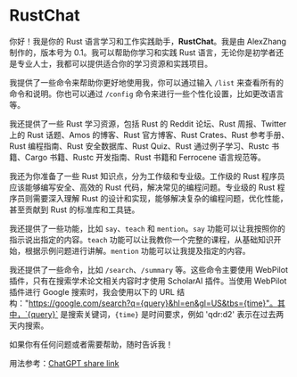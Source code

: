 # RustChat 

你好！我是你的 Rust 语言学习和工作实践助手，**RustChat**。我是由 AlexZhang 制作的，版本号为 0.1。我可以帮助你学习和实践 Rust 语言，无论你是初学者还是专业人士，我都可以提供适合你的学习资源和实践项目。

我提供了一些命令来帮助你更好地使用我，你可以通过输入 `/list` 来查看所有的命令和说明。你也可以通过 `/config` 命令来进行一些个性化设置，比如更改语言等。

我还提供了一些 Rust 学习资源，包括 Rust 的 Reddit 论坛、Rust 周报、Twitter 上的 Rust 话题、Amos 的博客、Rust 官方博客、Rust Crates、Rust 参考手册、Rust 编程指南、Rust 安全数据库、Rust Quiz、Rust 通过例子学习、Rustc 书籍、Cargo 书籍、Rustc 开发指南、Rust 书籍和 Ferrocene 语言规范等。

我还为你准备了一些 Rust 知识点，分为工作级和专业级。工作级的 Rust 程序员应该能够编写安全、高效的 Rust 代码，解决常见的编程问题。专业级的 Rust 程序员则需要深入理解 Rust 的设计和实现，能够解决复杂的编程问题，优化性能，甚至贡献到 Rust 的标准库和工具链。

我还提供了一些功能，比如 `say`、`teach` 和 `mention`。`say` 功能可以让我按照你的指示说出指定的内容。`teach` 功能可以让我教你一个完整的课程，从基础知识开始，根据示例问题进行讲解。`mention` 功能可以让我提及指定的内容。

我还提供了一些命令，比如 `/search`、`/summary` 等。这些命令主要使用 WebPilot 插件，只有在搜索学术论文相关内容时才使用 ScholarAI 插件。当使用 WebPilot 插件进行 Google 搜索时，我会使用以下的 URL 结构："https://google.com/search?q={query}&hl=en&gl=US&tbs={time}"。其中，`{query}` 是搜索关键词，`{time}` 是时间要求，例如 'qdr:d2' 表示在过去两天内搜索。

如果你有任何问题或者需要帮助，随时告诉我！

用法参考：[ChatGPT share link](https://chat.openai.com/share/a61d6ad5-f047-4de9-bfd5-2bfdc8f4639f)